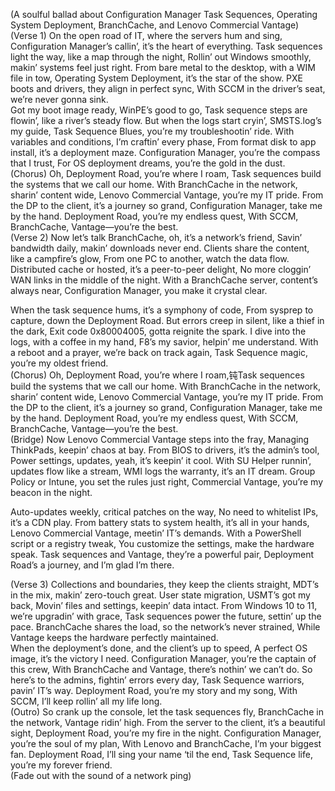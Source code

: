 (A soulful ballad about Configuration Manager Task Sequences, Operating System Deployment, BranchCache, and Lenovo Commercial Vantage)  
(Verse 1)
On the open road of IT, where the servers hum and sing,
Configuration Manager’s callin’, it’s the heart of everything.
Task sequences light the way, like a map through the night,
Rollin’ out Windows smoothly, makin’ systems feel just right.
From bare metal to the desktop, with a WIM file in tow,
Operating System Deployment, it’s the star of the show.
PXE boots and drivers, they align in perfect sync,
With SCCM in the driver’s seat, we’re never gonna sink.  
Got my boot image ready, WinPE’s good to go,
Task sequence steps are flowin’, like a river’s steady flow.
But when the logs start cryin’, SMSTS.log’s my guide,
Task Sequence Blues, you’re my troubleshootin’ ride.
With variables and conditions, I’m craftin’ every phase,
From format disk to app install, it’s a deployment maze.
Configuration Manager, you’re the compass that I trust,
For OS deployment dreams, you’re the gold in the dust.  
(Chorus)
Oh, Deployment Road, you’re where I roam,
Task sequences build the systems that we call our home.
With BranchCache in the network, sharin’ content wide,
Lenovo Commercial Vantage, you’re my IT pride.
From the DP to the client, it’s a journey so grand,
Configuration Manager, take me by the hand.
Deployment Road, you’re my endless quest,
With SCCM, BranchCache, Vantage—you’re the best.  
(Verse 2)
Now let’s talk BranchCache, oh, it’s a network’s friend,
Savin’ bandwidth daily, makin’ downloads never end.
Clients share the content, like a campfire’s glow,
From one PC to another, watch the data flow.
Distributed cache or hosted, it’s a peer-to-peer delight,
No more cloggin’ WAN links in the middle of the night.
With a BranchCache server, content’s always near,
Configuration Manager, you make it crystal clear.  

When the task sequence hums, it’s a symphony of code,
From sysprep to capture, down the Deployment Road.
But errors creep in silent, like a thief in the dark,
Exit code 0x80004005, gotta reignite the spark.
I dive into the logs, with a coffee in my hand,
F8’s my savior, helpin’ me understand.
With a reboot and a prayer, we’re back on track again,
Task Sequence magic, you’re my oldest friend.  
(Chorus)
Oh, Deployment Road, you’re where I roam,钝Task sequences build the systems that we call our home.
With BranchCache in the network, sharin’ content wide,
Lenovo Commercial Vantage, you’re my IT pride.
From the DP to the client, it’s a journey so grand,
Configuration Manager, take me by the hand.
Deployment Road, you’re my endless quest,
With SCCM, BranchCache, Vantage—you’re the best.  
(Bridge)
Now Lenovo Commercial Vantage steps into the fray,
Managing ThinkPads, keepin’ chaos at bay.
From BIOS to drivers, it’s the admin’s tool,
Power settings, updates, yeah, it’s keepin’ it cool.
With SU Helper runnin’, updates flow like a stream,
WMI logs the warranty, it’s an IT dream.
Group Policy or Intune, you set the rules just right,
Commercial Vantage, you’re my beacon in the night.  

Auto-updates weekly, critical patches on the way,
No need to whitelist IPs, it’s a CDN play.
From battery stats to system health, it’s all in your hands,
Lenovo Commercial Vantage, meetin’ IT’s demands.
With a PowerShell script or a registry tweak,
You customize the settings, make the hardware speak.
Task sequences and Vantage, they’re a powerful pair,
Deployment Road’s a journey, and I’m glad I’m there.  

(Verse 3)
Collections and boundaries, they keep the clients straight,
MDT’s in the mix, makin’ zero-touch great.
User state migration, USMT’s got my back,
Movin’ files and settings, keepin’ data intact.
From Windows 10 to 11, we’re upgradin’ with grace,
Task sequences power the future, settin’ up the pace.
BranchCache shares the load, so the network’s never strained,
While Vantage keeps the hardware perfectly maintained.  
When the deployment’s done, and the client’s up to speed,
A perfect OS image, it’s the victory I need.
Configuration Manager, you’re the captain of this crew,
With BranchCache and Vantage, there’s nothin’ we can’t do.
So here’s to the admins, fightin’ errors every day,
Task Sequence warriors, pavin’ IT’s way.
Deployment Road, you’re my story and my song,
With SCCM, I’ll keep rollin’ all my life long.  
(Outro)
So crank up the console, let the task sequences fly,
BranchCache in the network, Vantage ridin’ high.
From the server to the client, it’s a beautiful sight,
Deployment Road, you’re my fire in the night.
Configuration Manager, you’re the soul of my plan,
With Lenovo and BranchCache, I’m your biggest fan.
Deployment Road, I’ll sing your name ‘til the end,
Task Sequence life, you’re my forever friend.  
(Fade out with the sound of a network ping)  